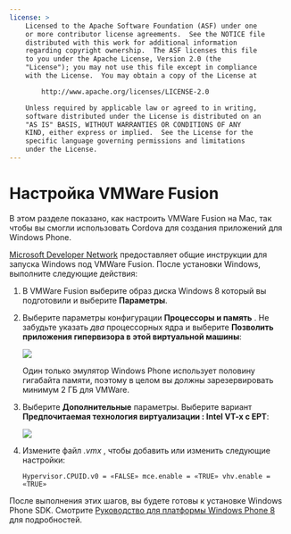 ```yaml
---
license: >
    Licensed to the Apache Software Foundation (ASF) under one
    or more contributor license agreements.  See the NOTICE file
    distributed with this work for additional information
    regarding copyright ownership.  The ASF licenses this file
    to you under the Apache License, Version 2.0 (the
    "License"); you may not use this file except in compliance
    with the License.  You may obtain a copy of the License at

        http://www.apache.org/licenses/LICENSE-2.0

    Unless required by applicable law or agreed to in writing,
    software distributed under the License is distributed on an
    "AS IS" BASIS, WITHOUT WARRANTIES OR CONDITIONS OF ANY
    KIND, either express or implied.  See the License for the
    specific language governing permissions and limitations
    under the License.
---
```


# Настройка VMWare Fusion

В этом разделе показано, как настроить VMWare Fusion на Mac, так чтобы вы смогли использовать Cordova для создания приложений для Windows Phone.

[Microsoft Developer Network][1] предоставляет общие инструкции для запуска Windows под VMWare Fusion. После установки Windows, выполните следующие действия:

 [1]: http://msdn.microsoft.com/en-US/library/windows/apps/jj945426

1.  В VMWare Fusion выберите образ диска Windows 8 который вы подготовили и выберите **Параметры**.

2.  Выберите параметры конфигурации **Процессоры и память** . Не забудьте указать *два* процессорных ядра и выберите **Позволить приложения гипервизора в этой виртуальной машины**:
    
    ![][2]
    
    Один только эмулятор Windows Phone использует половину гигабайта памяти, поэтому в целом вы должны зарезервировать минимум 2 ГБ для VMWare.

3.  Выберите **Дополнительные** параметры. Выберите вариант **Предпочитаемая технология виртуализации : Intel VT-x с EPT**:
    
    ![][3]

4.  Измените файл *.vmx* , чтобы добавить или изменить следующие настройки:
    
        Hypervisor.CPUID.v0 = «FALSE» mce.enable = «TRUE» vhv.enable = «TRUE»
        

 [2]: img/guide/platforms/wp8/vmware_memory_opts.png
 [3]: img/guide/platforms/wp8/vmware_advanced_opts.png

После выполнения этих шагов, вы будете готовы к установке Windows Phone SDK. Смотрите <a href="index.html">Руководство для платформы Windows Phone 8</a> для подробностей.